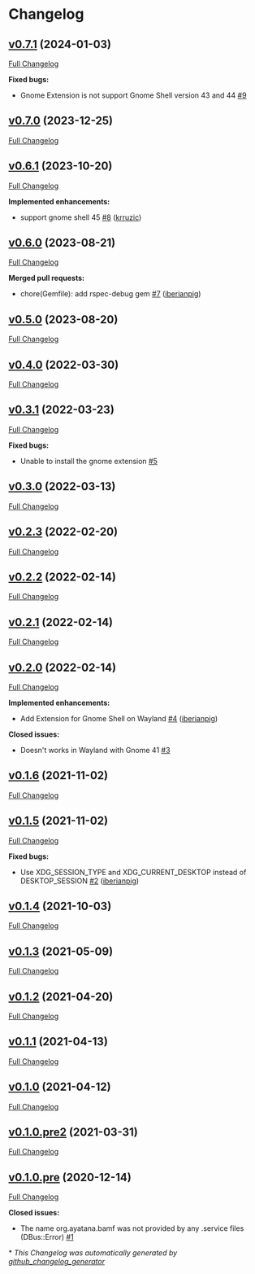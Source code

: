 # Changelog

## [v0.7.1](https://github.com/iberianpig/fusuma-plugin-appmatcher/tree/v0.7.1) (2024-01-03)

[Full Changelog](https://github.com/iberianpig/fusuma-plugin-appmatcher/compare/v0.7.0...v0.7.1)

**Fixed bugs:**

- Gnome Extension is not support Gnome Shell version 43 and 44 [\#9](https://github.com/iberianpig/fusuma-plugin-appmatcher/issues/9)

## [v0.7.0](https://github.com/iberianpig/fusuma-plugin-appmatcher/tree/v0.7.0) (2023-12-25)

[Full Changelog](https://github.com/iberianpig/fusuma-plugin-appmatcher/compare/v0.6.1...v0.7.0)

## [v0.6.1](https://github.com/iberianpig/fusuma-plugin-appmatcher/tree/v0.6.1) (2023-10-20)

[Full Changelog](https://github.com/iberianpig/fusuma-plugin-appmatcher/compare/v0.6.0...v0.6.1)

**Implemented enhancements:**

- support gnome shell 45 [\#8](https://github.com/iberianpig/fusuma-plugin-appmatcher/pull/8) ([krruzic](https://github.com/krruzic))

## [v0.6.0](https://github.com/iberianpig/fusuma-plugin-appmatcher/tree/v0.6.0) (2023-08-21)

[Full Changelog](https://github.com/iberianpig/fusuma-plugin-appmatcher/compare/v0.5.0...v0.6.0)

**Merged pull requests:**

- chore\(Gemfile\): add rspec-debug gem [\#7](https://github.com/iberianpig/fusuma-plugin-appmatcher/pull/7) ([iberianpig](https://github.com/iberianpig))

## [v0.5.0](https://github.com/iberianpig/fusuma-plugin-appmatcher/tree/v0.5.0) (2023-08-20)

[Full Changelog](https://github.com/iberianpig/fusuma-plugin-appmatcher/compare/v0.4.0...v0.5.0)

## [v0.4.0](https://github.com/iberianpig/fusuma-plugin-appmatcher/tree/v0.4.0) (2022-03-30)

[Full Changelog](https://github.com/iberianpig/fusuma-plugin-appmatcher/compare/v0.3.1...v0.4.0)

## [v0.3.1](https://github.com/iberianpig/fusuma-plugin-appmatcher/tree/v0.3.1) (2022-03-23)

[Full Changelog](https://github.com/iberianpig/fusuma-plugin-appmatcher/compare/v0.3.0...v0.3.1)

**Fixed bugs:**

- Unable to install the gnome extension [\#5](https://github.com/iberianpig/fusuma-plugin-appmatcher/issues/5)

## [v0.3.0](https://github.com/iberianpig/fusuma-plugin-appmatcher/tree/v0.3.0) (2022-03-13)

[Full Changelog](https://github.com/iberianpig/fusuma-plugin-appmatcher/compare/v0.2.3...v0.3.0)

## [v0.2.3](https://github.com/iberianpig/fusuma-plugin-appmatcher/tree/v0.2.3) (2022-02-20)

[Full Changelog](https://github.com/iberianpig/fusuma-plugin-appmatcher/compare/v0.2.2...v0.2.3)

## [v0.2.2](https://github.com/iberianpig/fusuma-plugin-appmatcher/tree/v0.2.2) (2022-02-14)

[Full Changelog](https://github.com/iberianpig/fusuma-plugin-appmatcher/compare/v0.2.1...v0.2.2)

## [v0.2.1](https://github.com/iberianpig/fusuma-plugin-appmatcher/tree/v0.2.1) (2022-02-14)

[Full Changelog](https://github.com/iberianpig/fusuma-plugin-appmatcher/compare/v0.2.0...v0.2.1)

## [v0.2.0](https://github.com/iberianpig/fusuma-plugin-appmatcher/tree/v0.2.0) (2022-02-14)

[Full Changelog](https://github.com/iberianpig/fusuma-plugin-appmatcher/compare/v0.1.6...v0.2.0)

**Implemented enhancements:**

- Add Extension for Gnome Shell on Wayland [\#4](https://github.com/iberianpig/fusuma-plugin-appmatcher/pull/4) ([iberianpig](https://github.com/iberianpig))

**Closed issues:**

- Doesn't works in Wayland with Gnome 41 [\#3](https://github.com/iberianpig/fusuma-plugin-appmatcher/issues/3)

## [v0.1.6](https://github.com/iberianpig/fusuma-plugin-appmatcher/tree/v0.1.6) (2021-11-02)

[Full Changelog](https://github.com/iberianpig/fusuma-plugin-appmatcher/compare/v0.1.5...v0.1.6)

## [v0.1.5](https://github.com/iberianpig/fusuma-plugin-appmatcher/tree/v0.1.5) (2021-11-02)

[Full Changelog](https://github.com/iberianpig/fusuma-plugin-appmatcher/compare/v0.1.4...v0.1.5)

**Fixed bugs:**

- Use XDG\_SESSION\_TYPE and XDG\_CURRENT\_DESKTOP instead of DESKTOP\_SESSION [\#2](https://github.com/iberianpig/fusuma-plugin-appmatcher/pull/2) ([iberianpig](https://github.com/iberianpig))

## [v0.1.4](https://github.com/iberianpig/fusuma-plugin-appmatcher/tree/v0.1.4) (2021-10-03)

[Full Changelog](https://github.com/iberianpig/fusuma-plugin-appmatcher/compare/v0.1.3...v0.1.4)

## [v0.1.3](https://github.com/iberianpig/fusuma-plugin-appmatcher/tree/v0.1.3) (2021-05-09)

[Full Changelog](https://github.com/iberianpig/fusuma-plugin-appmatcher/compare/v0.1.2...v0.1.3)

## [v0.1.2](https://github.com/iberianpig/fusuma-plugin-appmatcher/tree/v0.1.2) (2021-04-20)

[Full Changelog](https://github.com/iberianpig/fusuma-plugin-appmatcher/compare/v0.1.1...v0.1.2)

## [v0.1.1](https://github.com/iberianpig/fusuma-plugin-appmatcher/tree/v0.1.1) (2021-04-13)

[Full Changelog](https://github.com/iberianpig/fusuma-plugin-appmatcher/compare/v0.1.0...v0.1.1)

## [v0.1.0](https://github.com/iberianpig/fusuma-plugin-appmatcher/tree/v0.1.0) (2021-04-12)

[Full Changelog](https://github.com/iberianpig/fusuma-plugin-appmatcher/compare/v0.1.0.pre2...v0.1.0)

## [v0.1.0.pre2](https://github.com/iberianpig/fusuma-plugin-appmatcher/tree/v0.1.0.pre2) (2021-03-31)

[Full Changelog](https://github.com/iberianpig/fusuma-plugin-appmatcher/compare/v0.1.0.pre...v0.1.0.pre2)

## [v0.1.0.pre](https://github.com/iberianpig/fusuma-plugin-appmatcher/tree/v0.1.0.pre) (2020-12-14)

[Full Changelog](https://github.com/iberianpig/fusuma-plugin-appmatcher/compare/cb1b2c6e4988fa6d093a168c79ab2e8d3f80419a...v0.1.0.pre)

**Closed issues:**

- The name org.ayatana.bamf was not provided by any .service files \(DBus::Error\) [\#1](https://github.com/iberianpig/fusuma-plugin-appmatcher/issues/1)



\* *This Changelog was automatically generated by [github_changelog_generator](https://github.com/github-changelog-generator/github-changelog-generator)*
